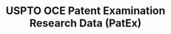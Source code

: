 ---
bigquery: https://console.cloud.google.com/bigquery?p=patents-public-data&d=uspto_oce_pair&page=dataset
citation: 'Graham, S. Marco, A., and Miller, A. (2015). “The USPTO Patent Examination
  Research Dataset: A Window on the Process of Patent Examination.”'
contributors: Graham, S. Marco, A., Miller, A.
cost: None
description: The latest version of PatEx (referred to below as the 2020 release) contains
  detailed information on nearly 11.9 million publicly-viewable provisional and non-provisional
  patent applications to the USPTO and over 4.6 million Patent Cooperation Treaty
  (PCT) applications. It is based on data that OCE downloaded from the Patent Examination
  Data System (PEDS) in April, 2021. The PEDS data are sourced from Public PAIR. The
  first time that OCE used PEDS as the basis of PatEx was for the 2019 release. We
  took the PEDS data and organized it into the familiar PatEx data files, which are
  based on the organization of the Public PAIR portal. The data files include information
  on each application’s characteristics, prosecution history, continuation history,
  claims of foreign priority, patent term adjustment history, publication history,
  and correspondence address information.
documentation: 'For the 2019 and later releases, new technical documentation is available
  https://www.uspto.gov/sites/default/files/documents/PatEx-2019-Technical-Doc.pdf


  A document describing the 2014-2017 data sets is available and can be cited as:
  Graham, Stuart J.H. and Marco, Alan C. and Miller, Richard, The USPTO Patent Examination
  Research Dataset: A Window on the Process of Patent Examination (November 30, 2015).
  Available at SSRN: https://ssrn.com/abstract=2702637.'
last_edit: Mon, 04 Apr 2022 19:06:22 GMT
location: https://www.uspto.gov/ip-policy/economic-research/research-datasets/patent-examination-research-dataset-public-pair
maintained_by: EconomicsData@uspto.gov
related_publications: https://ssrn.com/abstract=29956744, https://ssrn.com/abstract=2702637
schema_fields: '[''disposal_type'', ''wipo_pub_number'', ''child_filing_date'', ''earliest_pgpub_date'',
  ''foreign_parent_date'', ''examiner_id'', ''recorded_date'', ''invention_title'',
  ''abandon_date'', ''event_code'', ''parent_country'', ''wipo_pub_date'', ''parent_application_number'',
  ''parent_filing_date'', ''examiner_art_unit'', ''status_description'', ''inventor_country_code'',
  ''application_number'', ''customer_number'', ''correspondence_street_line_1'', ''inventor_rank'',
  ''file_location_date'', ''inventor_region_code'', ''appl_status_code'', ''inventor_country_name'',
  ''continuation_type'', ''correspondence_postal_code'', ''application_type'', ''child_application_number'',
  ''atty_docket_number'', ''appl_status_date'', ''inventor_name_middle'', ''file_location'',
  ''correspondence_country_name'', ''sequence_number'', ''earliest_pgpub_number'',
  ''correspondence_name_line_1'', ''correspondence_name_line_2'', ''uspc_class'',
  ''correspondence_region_name'', ''foreign_parent_id'', ''small_entity_indicator'',
  ''invention_subject_matter'', ''examiner_name_last'', ''event_description'', ''inventor_address_type'',
  ''patent_number'', ''inventor_name_first'', ''examiner_name_middle'', ''correspondence_country_code'',
  ''examiner_name_first'', ''filing_date'', ''aia_first_to_file'', ''correspondence_street_line_2'',
  ''application_number_pair'', ''uspc_subclass'', ''status_code'', ''correspondence_region_code'',
  ''confirm_number'', ''patent_issue_date'', ''correspondence_city'', ''inventor_name_last'',
  ''parent_country_code'']'
shortname: patex
tags:
- patents
- legal
- history
terms_of_use: 'USPTO’s online databases are not designed or intended to be a source
  for bulk downloads of USPTO data when accessed through the website’s interfaces.
  Individuals, companies, IP addresses, or blocks of IP addresses who, in effect,
  deny or decrease service by generating unusually high numbers of database accesses
  (searches, pages, or hits), whether generated manually or in an automated fashion,
  may be denied access to USPTO servers without notice.


  Bulk data products may be separately obtained from the USPTO, either for free or
  at the cost of dissemination. For details, see information on Electronic Bulk Data
  Products: https://www.uspto.gov/learning-and-resources/electronic-bulk-data-products'
title: USPTO OCE Patent Examination Research Data (PatEx)
uuid: 4342caa7-23af-420c-b2f6-6088f133df6a
---